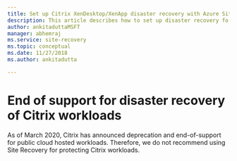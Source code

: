 ```yaml
---
title: Set up Citrix XenDesktop/XenApp disaster recovery with Azure Site Recovery 
description: This article describes how to set up disaster recovery fo Citrix XenDesktop and XenApp deployments using Azure Site Recovery.
author: ankitaduttaMSFT
manager: abhemraj
ms.service: site-recovery
ms.topic: conceptual
ms.date: 11/27/2018
ms.author: ankitadutta

---
```

# End of support for disaster recovery of Citrix workloads

As of March 2020, Citrix has announced deprecation and end-of-support for public cloud hosted workloads. Therefore, we do not recommend using Site Recovery for protecting Citrix workloads.
